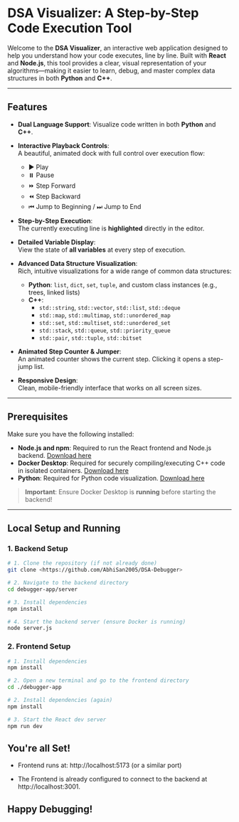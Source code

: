 # DSA Visualizer: A Step-by-Step Code Execution Tool

Welcome to the **DSA Visualizer**, an interactive web application designed to help you understand how your code executes, line by line. Built with **React** and **Node.js**, this tool provides a clear, visual representation of your algorithms—making it easier to learn, debug, and master complex data structures in both **Python** and **C++**.

---

## Features

- **Dual Language Support**: Visualize code written in both **Python** and **C++**.

- **Interactive Playback Controls**:  
  A beautiful, animated dock with full control over execution flow:
  - ▶️ Play  
  - ⏸️ Pause  
  - ⏩ Step Forward  
  - ⏪ Step Backward  
  - ⏮ Jump to Beginning / ⏭ Jump to End

- **Step-by-Step Execution**:  
  The currently executing line is **highlighted** directly in the editor.

- **Detailed Variable Display**:  
  View the state of **all variables** at every step of execution.

- **Advanced Data Structure Visualization**:  
  Rich, intuitive visualizations for a wide range of common data structures:
  - **Python**: `list`, `dict`, `set`, `tuple`, and custom class instances (e.g., trees, linked lists)
  - **C++**:
    - `std::string`, `std::vector`, `std::list`, `std::deque`
    - `std::map`, `std::multimap`, `std::unordered_map`
    - `std::set`, `std::multiset`, `std::unordered_set`
    - `std::stack`, `std::queue`, `std::priority_queue`
    - `std::pair`, `std::tuple`, `std::bitset`

- **Animated Step Counter & Jumper**:  
  An animated counter shows the current step. Clicking it opens a step-jump list.

- **Responsive Design**:  
  Clean, mobile-friendly interface that works on all screen sizes.

---

## Prerequisites

Make sure you have the following installed:

- **Node.js and npm**: Required to run the React frontend and Node.js backend. [Download here](https://nodejs.org)
- **Docker Desktop**: Required for securely compiling/executing C++ code in isolated containers. [Download here](https://www.docker.com/products/docker-desktop/)
- **Python**: Required for Python code visualization. [Download here](https://www.python.org)

> **Important**: Ensure Docker Desktop is **running** before starting the backend!

---

## Local Setup and Running

### 1. Backend Setup

```bash
# 1. Clone the repository (if not already done)
git clone <https://github.com/AbhiSan2005/DSA-Debugger>

# 2. Navigate to the backend directory
cd debugger-app/server

# 3. Install dependencies
npm install

# 4. Start the backend server (ensure Docker is running)
node server.js
```
### 2. Frontend Setup

```bash
# 1. Install dependencies
npm install

# 2. Open a new terminal and go to the frontend directory
cd ./debugger-app

# 2. Install dependencies (again)
npm install

# 3. Start the React dev server
npm run dev
```
## You're all Set!

- Frontend runs at: http://localhost:5173 (or a similar port)

- The Frontend is already configured to connect to the backend at http://localhost:3001.

## Happy Debugging!
